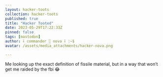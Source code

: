 ```yaml
---
layout: hacker-toots
collection: hacker-toots
published: true
title: "Hacker Tooted"
date: 2023-05-29T17:22:33Z
pinned: false
tags: [mastodon]
author: ⸸ commander ░ nova ⸸ :~$
avatar: /assets/media_attachments/hacker-nova.png

---
```


<p>Me looking up the exact definition of fissile material, but in a way that won’t get me raided by the fbi 😂</p>


